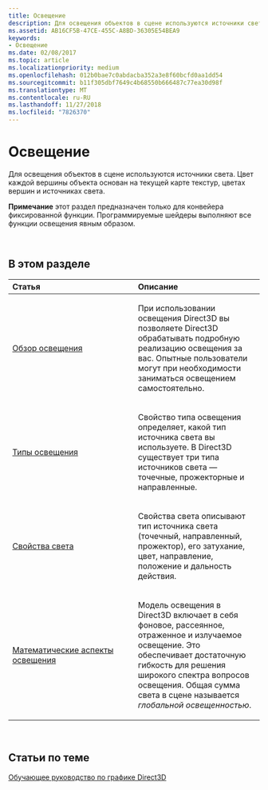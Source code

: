 ```yaml
---
title: Освещение
description: Для освещения объектов в сцене используются источники света. Цвет каждой вершины объекта основан на текущей карте текстур, цветах вершин и источниках света.
ms.assetid: AB16CF5B-47CE-455C-A8BD-36305E54BEA9
keywords:
- Освещение
ms.date: 02/08/2017
ms.topic: article
ms.localizationpriority: medium
ms.openlocfilehash: 012b0bae7c0abdacba352a3e8f60bcfd0aa1dd54
ms.sourcegitcommit: b11f305dbf7649c4b68550b666487c77ea30d98f
ms.translationtype: MT
ms.contentlocale: ru-RU
ms.lasthandoff: 11/27/2018
ms.locfileid: "7826370"
---
```

# <a name="lighting"></a>Освещение


Для освещения объектов в сцене используются источники света. Цвет каждой вершины объекта основан на текущей карте текстур, цветах вершин и источниках света.

**Примечание**  этот раздел предназначен только для конвейера фиксированной функции. Программируемые шейдеры выполняют все функции освещения явным образом.

 

## <a name="span-idin-this-sectionspanin-this-section"></a><span id="in-this-section"></span>В этом разделе


<table>
<colgroup>
<col width="50%" />
<col width="50%" />
</colgroup>
<thead>
<tr class="header">
<th align="left">Статья</th>
<th align="left">Описание</th>
</tr>
</thead>
<tbody>
<tr class="odd">
<td align="left"><p><a href="lighting-overview.md">Обзор освещения</a></p></td>
<td align="left"><p>При использовании освещения Direct3D вы позволяете Direct3D обрабатывать подробную реализацию освещения за вас. Опытные пользователи могут при необходимости заниматься освещением самостоятельно.</p></td>
</tr>
<tr class="even">
<td align="left"><p><a href="light-types.md">Типы освещения</a></p></td>
<td align="left"><p>Свойство типа освещения определяет, какой тип источника света вы используете. В Direct3D существует три типа источников света — точечные, прожекторные и направленные.</p></td>
</tr>
<tr class="odd">
<td align="left"><p><a href="light-properties.md">Свойства света</a></p></td>
<td align="left"><p>Свойства света описывают тип источника света (точечный, направленный, прожектор), его затухание, цвет, направление, положение и дальность действия.</p></td>
</tr>
<tr class="even">
<td align="left"><p><a href="mathematics-of-lighting.md">Математические аспекты освещения</a></p></td>
<td align="left"><p>Модель освещения в Direct3D включает в себя фоновое, рассеянное, отраженное и излучаемое освещение. Это обеспечивает достаточную гибкость для решения широкого спектра вопросов освещения. Общая сумма света в сцене называется <em>глобальной освещенностью</em>.</p></td>
</tr>
</tbody>
</table>

 

## <a name="span-idrelated-topicsspanrelated-topics"></a><span id="related-topics"></span>Статьи по теме


[Обучающее руководство по графике Direct3D](index.md)

 

 




